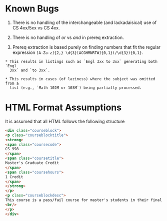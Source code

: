 # Known Bugs

  1. There is no handling of the interchangeable (and lackadaisical) use of CS
     4xx/5xx vs CS 4xx.

  2. There is no handling of _or_ vs _and_ in prereq extraction.

  3. Prereq extraction is based purely on finding numbers that fit the regular
     expression `[A-Za-z]{2,} \d{3}[ACGHMNRTW]{0,1}(/\d{3}){0,1}`.

    * This results in listings such as `Engl 3xx to 3xx` generating both `Engl
      3xx` and `to 3xx`.

    * This results in cases (of laziness) where the subject was omitted from a
      list (e.g., `Math 102M or 103M`) being partially processed.


# HTML Format Assumptions

It is assumed that all HTML follows the following structure

```html
<div class="courseblock">
<p class="courseblocktitle">
<strong>
<span class="coursecode">
CS 998
</span>
<span class="coursetitle">
Master's Graduate Credit
</span>
<span class="coursehours">
1 Credit
</span>
</strong>
</p>
<p class="courseblockdesc">
This course is a pass/fail course for master's students in their final semester. It may be taken to fulfill the registration requirement necessary for graduation.  All master's students are required to be registered for at least one graduate credit hour in the semester of their graduation.
<br/>
</p>
</div>
```
